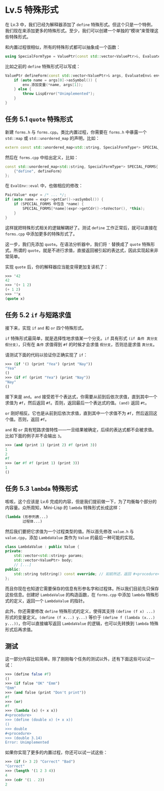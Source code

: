 # Lv.5 特殊形式

在 Lv.3 中，我们已经为解释器添加了 `define` 特殊形式。但这个只是一个特例，我们现在来添加更多的特殊形式。至少，我们可以创建一个单独的“模块”来管理这些特殊形式。

和内置过程很相似，所有的特殊形式都可以抽象成一个函数：
```cpp
using SpecialFormType = ValuePtr(const std::vector<ValuePtr>&, EvaluateEnv&);
```

比如之前的 `define` 特殊形式可以写成：

```cpp
ValuePtr defineForm(const std::vector<ValuePtr>& args, EvaluateEnv& env) {
    if (auto name = args[0]->asSymbol()) {
        env.添加变量(*name, args[1]);
    } else {
        throw LispError("Unimplemented");
    }
}
```

## 任务 5.1 `quote` 特殊形式

新建 `forms.h` 与 `forms.cpp`。类比内置过程，你需要在 `forms.h` 中暴露一个 `std::map` 或 `std::unordered_map` 的声明，比如：

```cpp
extern const std::unordered_map<std::string, SpecialFormType*> SPECIAL_FORMS;
```

然后在 `forms.cpp` 中给出定义，比如：

```cpp
const std::unordered_map<std::string, SpecialFormType*> SPECIAL_FORMS{
    {"define", defineForm}
};
```

在 `EvalEnv::eval` 中，也做相应的修改：

```cpp
PairValue* expr = /* ... */;
if (auto name = expr->getCar()->asSymbol()) {
    if (SPECIAL_FORMS 中包含 *name) {
        SPECIAL_FORMS[*name](expr->getCdr()->toVector(), *this);
    }
}
```

这样就把特殊形式相关的逻辑解耦好了。测试 `define` 工作正常后，就可以直接在 `forms.cpp` 中添加更多的特殊形式了。

这一步，我们先添加 `quote`。在语法分析器中，我们将 `'` 替换成了 `quote` 特殊形式。所谓的 `quote`，就是不进行求值，直接返回被引起的表达式，因此实现起来非常简单。

实现 `quote` 后，你的解释器应当能变得更加复读机了：
```scheme
>>> '42
42
>>> '(+ 1 2)
(+ 1 2)
>>> ''x
(quote x)
```

## 任务 5.2 `if` 与短路求值

接下来，实现 `if` `and` 和 `or` 四个特殊形式。

`if` 特殊形式最简单，就是选择性地求值某一个分支。`if` 具有形式 `(if 条件 真分支 假分支)`，只有在 `条件` 求值得到 `#f` 的时候才会求值 `假分支`，否则总是求值 `真分支`。

请测试下面的代码以验证你正确实现了 `if`：
```scheme
>>> (if '() (print "Yea") (print "Nay"))
"Yea"
()
>>> (if #f (print "Yea") (print "Nay"))
"Nay"
()
```

接下来是 `and`。`and` 接受若干个表达式，你需要从前到后依次求值，直到其中一个求值为 `#f`，然后返回 `#f`。否则，返回最后一个表达式的值。`(and)` 返回 `#t`。

`or` 刚好相反。它也是从前到后依次求值，直到其中一个求值不为 `#f`，然后返回这个值。否则，返回 `#f`。

`and` 和 `or` 具有短路求值特性——一旦结果被确定，后续的表达式都不会被求值。比如下面的例子并不会输出 `3`。

```scheme
>>> (and (print 1) (print 2) #f (print 3))
1
2
#f
>>> (or #f #f (print 1) (print 3))
1
()
```

## 任务 5.3 `lambda` 特殊形式

咳咳，这个应该是 Lv.6 完成的内容，但是我们提前做一下，为了均衡每个部分的内容量。众所周知，Mini-Lisp 的 `lambda` 特殊形式长成这样：

```scheme
(lambda (形参列表...)
        过程体...)
```

然后我们要把它求值为一个过程类型的值。所以首先修改 `value.h` 与 `value.cpp`，添加 `LambdaValue` 类作为 `Value` 的最后一种可能的实现。

```cpp
class LambdaValue : public Value {
private:
    std::vector<std::string> params;
    std::vector<ValuePtr> body;
    // [...]
public:
    std::string toString() const override; // 如前所述，返回 #<procedure> 即可
};
```

而且你现在也知道它需要保存的信息有形参名字和过程体。所以我们目前先只保存这些信息。创建好 `LambdaValue` 的构造函数，在 `forms.cpp` 中添加 `lambda` 特殊形式的定义，返回一个 `LambdaValue` 的指针。

此外，你还需要修改 `define` 特殊形式的定义，使得其支持 `(define (f x) ...)` 形式的变量定义。`(define (f x...) y...)` 等价于 `(define f (lambda (x...) y...))`，你可以直接编写返回 `LambdaValue` 的逻辑，也可以先转换到 `lambda` 特殊形式后再求值。

## 测试

这一部分内容比较简单。除了刚刚每个任务的测试以外，还有下面这些可以试一试：

```scheme
>>> (define false #f)
()
>>> (if false "OK" "Emm")
"Emm"
>>> (and false (print "Don't print"))
#f
>>> (or)
#f
>>> (lambda (x) (+ x x))
#<procedure>
>>> (define (double x) (+ x x))
()
>>> double
#<procedure>
>>> (double 3.14)
Error: Unimplemented
```

如果你实现了更多的内置过程，你还可以试一试这些：

```scheme
>>> (if (> 3 2) "Correct" "Bad")
"Correct"
>>> (length '(1 2 3 4))
4
>>> (cdr '(1 . 2))
2
```
